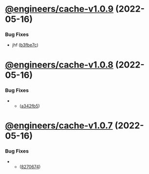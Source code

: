 # [@engineers/cache-v1.0.9](https://github.com/eng-dibo/dibo/compare/@engineers/cache-v1.0.8...@engineers/cache-v1.0.9) (2022-05-16)

### Bug Fixes

- jhf ([b3fbe7c](https://github.com/eng-dibo/dibo/commit/b3fbe7c5cb6355ecbc407539c4d0018c2a5fe7e1))

# [@engineers/cache-v1.0.8](https://github.com/eng-dibo/dibo/compare/@engineers/cache-v1.0.7...@engineers/cache-v1.0.8) (2022-05-16)

### Bug Fixes

- - ([a342fb5](https://github.com/eng-dibo/dibo/commit/a342fb563288a346456d9f9f32387b96db2ea604))

# [@engineers/cache-v1.0.7](https://github.com/eng-dibo/dibo/compare/@engineers/cache-v1.0.6...@engineers/cache-v1.0.7) (2022-05-16)

### Bug Fixes

- - ([8270674](https://github.com/eng-dibo/dibo/commit/827067483832e58be83d9631cde6322a2f474f4d))

